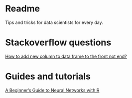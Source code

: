 # Readme

Tips and tricks for data scientists for every day.

# Stackoverflow questions

[How to add new column to data frame to the front not end?](stackoverflow/add_new_column_as_first/)

# Guides and tutorials

[A Beginner’s Guide to Neural Networks with R](guide/nn_intro//)

